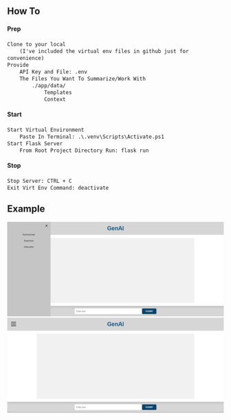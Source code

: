 ## How To
#### Prep
    Clone to your local
        (I've included the virtual env files in github just for convenience)
    Provide
        API Key and File: .env
        The Files You Want To Summarize/Work With
            ./app/data/
                Templates
                Context
#### Start
    Start Virtual Environment
        Paste In Terminal: .\.venv\Scripts\Activate.ps1
    Start Flask Server
        From Root Project Directory Run: flask run
#### Stop
    Stop Server: CTRL + C
    Exit Virt Env Command: deactivate

## Example
![Alt text](cover_photo2.png)
![Alt text](cover_photo1.png)

